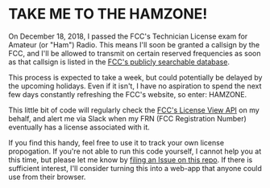 # TAKE ME TO THE HAMZONE!

On December 18, 2018, I passed the FCC's Technician License exam for Amateur (or "Ham") Radio.
This means I'll soon be granted a callsign by the FCC, and I'll be allowed to transmit on certain reserved frequencies as soon as that callsign is listed in the [FCC's publicly searchable database](http://wireless2.fcc.gov/UlsApp/UlsSearch/searchLicense.jsp).

This process is expected to take a week, but could potentially be delayed by the upcoming holidays.  Even if it isn't, I have no aspiration to spend the next few days constantly refreshing the FCC's website, so enter: HAMZONE.

This little bit of code will regularly check the [FCC's License View API](https://www.fcc.gov/general/license-view-api) on my behalf, and alert me via Slack when my FRN (FCC Registration Number) eventually has a license associated with it.

If you find this handy, feel free to use it to track your own license propogation.  If you're not able to run this code yourself, I cannot help you at this time, but please let me know by [filing an Issue on this repo](https://github.com/mattgillooly/hamzone/issues).  If there is sufficient interest, I'll consider turning this into a web-app that anyone could use from their browser.
